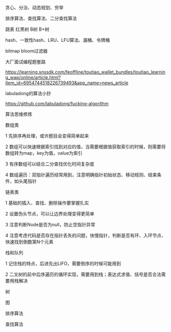 贪心、分治、动态规划、穷举

排序算法、查找算法、二分查找算法

跳表 红黑树 B树 B+树

hash、一致性hash、LRU、LFU算法、漏桶、令牌桶

bitmap  bloom过滤器

大厂面试编程题套路

https://learning.snssdk.com/feoffline/toutiao_wallet_bundles/toutiao_learning_wap/online/article.html?item_id=6954744518226739493&app_name=news_article

labuladong的算法小抄

https://github.com/labuladong/fucking-algorithm

算法思维修炼

数组类

1 先排序再处理，或许题目会变得简单起来

2 数组可以快速根据索引找到对应的值，当需要根据值获取索引的时候，则需要将数组转为map，key为值，value为索引

3 有序数组可以结合二分查找优化时间复杂度

4 数组遍历：双指针遍历经常用到，注意明确指针初始状态、移动规则、结束条件，如头尾指针

链表类

1 基础的插入、查找、删除操作要掌握扎实

2 设置伪头节点，可以让边界处理变得更简单

3 注意判断Node是否为null，防止空指针异常

4 注意考虑代码是否存在指针丢失的问题，快慢指针，判断是否有环、入环节点、快速找到倒数第N个元素

栈和队列

1 记住栈的特点，后进先出LIFO，需要倒序的时候可能用到

2 二叉树的前中后序遍历的循环实现，需要用到栈；表达式求值、括号是否合法需要用栈解决



树



图



排序算法



查找算法